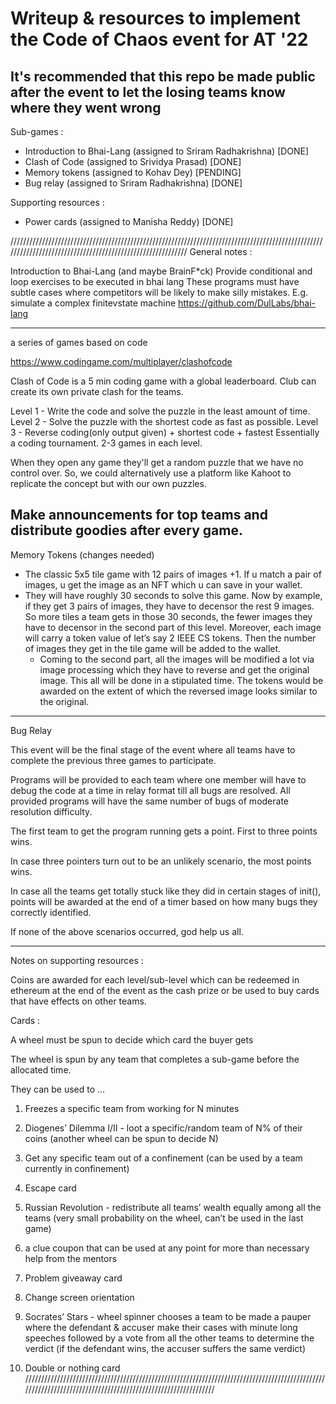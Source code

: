 # Writeup & resources to implement the Code of Chaos event for AT '22
## It's recommended that this repo be made public after the event to let the losing teams know where they went wrong

Sub-games :
- Introduction to Bhai-Lang (assigned to Sriram Radhakrishna) [DONE]
- Clash of Code (assigned to Srividya Prasad) [DONE]
- Memory tokens (assigned to Kohav Dey) [PENDING]
- Bug relay (assigned to Sriram Radhakrishna) [DONE]

Supporting resources :
- Power cards (assigned to Manisha Reddy) [DONE]

///////////////////////////////////////////////////////////////////////////////////////////////////////////////////////////////////////////////////////////
General notes :

Introduction to Bhai-Lang  (and maybe BrainF*ck)
Provide conditional and loop exercises to be executed in bhai lang
These programs must have subtle cases where competitors will be likely to make silly mistakes. E.g. simulate a complex finitevstate machine 
https://github.com/DulLabs/bhai-lang

----------------------------------------------------------------------------------------------------------------------------------------------------------
a series of games based on code 

https://www.codingame.com/multiplayer/clashofcode

Clash of Code is a 5 min coding game with a global leaderboard. Club can create its own private clash for the teams.

Level 1 - Write the code and solve the puzzle in the least amount of time.
Level 2 - Solve the puzzle with the shortest code as fast as possible.
Level 3 - Reverse coding(only output given) + shortest code + fastest
Essentially a coding tournament. 2-3 games in each level.

When they open any game they'll get a random puzzle that we have no control over. So, we could alternatively use a platform like Kahoot to replicate the concept but with our own puzzles.

Make announcements for top teams and distribute goodies after every game.
----------------------------------------------------------------------------------------------------------------------------------------------------------

Memory Tokens (changes needed)

- The classic 5x5 tile game with 12 pairs of images +1. If u match a pair of images, u get the image as an NFT which u can save in your wallet.
- They will have roughly 30 seconds to solve this game. Now by example, if they get 3 pairs of images, they have to decensor the rest 9 images. So more tiles a team gets in those 30 seconds, the fewer images they have to decensor in the second part of this level. Moreover, each image will carry a token value of let’s say 2 IEEE CS tokens. Then the number of images they get in the tile game will be added to the wallet.
    -    Coming to the second part, all the images will be modified a lot via image processing which they have to reverse and get the original image. This all will be done in a stipulated time. The tokens would be awarded on the extent of which the reversed image looks similar to the original.

----------------------------------------------------------------------------------------------------------------------------------------------------------

Bug Relay
 
This event will be the final stage of the event where all teams have to complete the previous three games to participate.

Programs will be provided to each team where one member will have to debug the code at a time in relay format till all bugs are resolved. All provided programs will have the same number of bugs of moderate resolution difficulty.

The first team to get the program running gets a point. First to three points wins.

In case three pointers turn out to be an unlikely scenario, the most points wins.

In case all the teams get totally stuck like they did in certain stages of init(), points will be awarded at the end of a timer based on how many bugs they correctly identified.

If none of the above scenarios occurred, god help us all.

----------------------------------------------------------------------------------------------------------------------------------------------------------

Notes on supporting resources :

Coins are awarded for each level/sub-level which can be redeemed in ethereum at the end of the event as the cash prize or be used to buy cards that have effects on other teams.

Cards :

A wheel must be spun to decide which card the buyer gets

The wheel is spun by any team that completes a sub-game before the allocated time.

They can be used to ...

1. Freezes a specific team from working for N minutes

2. Diogenes’ Dilemma I/II - loot a specific/random team of N% of their coins (another wheel can be spun to decide N)

3. Get any specific team out of a confinement (can be used by a team currently in confinement)

4. Escape card

5. Russian Revolution - redistribute all teams’ wealth equally among all the teams (very small probability on the wheel, can’t be used in the last game)

6. a clue coupon that can be used at any point for more than necessary help from the mentors

7. Problem giveaway card

8. Change screen orientation 

9. Socrates’ Stars - wheel spinner chooses a team to be made a pauper where the defendant & accuser make their cases with minute long speeches followed by a vote from all the other teams to determine the verdict (if the defendant wins, the accuser suffers the same verdict)

10. Double or nothing card
///////////////////////////////////////////////////////////////////////////////////////////////////////////////////////////////////////////////////////////







